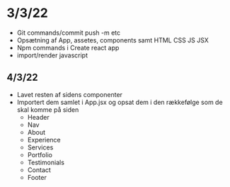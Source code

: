 # 3/3/22
- Git commands/commit push -m etc
- Opsætning af App, assetes, components samt HTML CSS JS JSX
- Npm commands i Create react app 
- import/render javascript 

## 4/3/22
- Lavet resten af sidens componenter 
- Importert dem samlet i App.jsx og opsat dem i den rækkefølge som de skal komme på siden  
    - Header
    - Nav
    - About
    - Experience
    - Services
    - Portfolio
    - Testimonials
    - Contact
    - Footer

